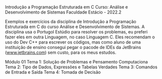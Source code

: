 Introdução a Programação Estruturada em C
Curso: Análise e Desenvolvimento de Sistemas
Faculdade Estácio - 2022.2


Exemplos e exercícios da disciplina de Introdução a Programação Estruturada em C
do curso Análise e Desenvolvimento de Sistemas.
A disciplina usa o Portugol Estúdio para resolver os problemas, eu preferi fazer eles em
outra Linguagem, no caso Linguagem C.
Eles recomendam o uso do Dev C++ para escrever os códigos, mas como aluno de uma instituição
de ensino consegui pegar o pacode de IDEs da JetBrains (www.jetbrains.com) sem custo, para os 
meus estudos.

Módulo 01
Tema 1: Solução de Problemas e Pensamento Computaciona
Tema 2: Tipo de Dados, Expressões e Tabelas Verdades
Tema 3: Comandos de Entrada e Saída
Tema 4: Tomada de Decisão